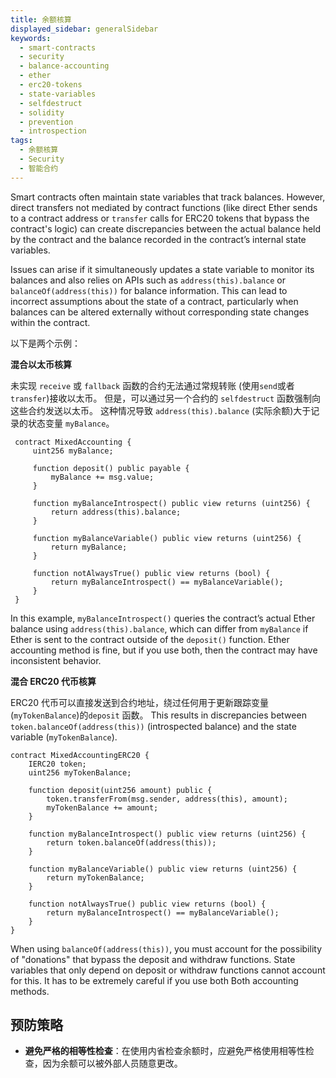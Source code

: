 ```yaml
---
title: 余额核算
displayed_sidebar: generalSidebar
keywords:
  - smart-contracts
  - security
  - balance-accounting
  - ether
  - erc20-tokens
  - state-variables
  - selfdestruct
  - solidity
  - prevention
  - introspection
tags:
  - 余额核算
  - Security
  - 智能合约
---
```


Smart contracts often maintain state variables that track balances. However, direct transfers not mediated by contract functions (like direct Ether sends to a contract address or `transfer` calls for ERC20 tokens that bypass the contract's logic) can create discrepancies between the actual balance held by the contract and the balance recorded in the contract’s internal state variables.

Issues can arise if it simultaneously updates a state variable to monitor its balances and also relies on APIs such as `address(this).balance` or `balanceOf(address(this))` for balance information. This can lead to incorrect assumptions about the state of a contract, particularly when balances can be altered externally without corresponding state changes within the contract.

以下是两个示例：

**混合以太币核算**

未实现 `receive` 或 `fallback` 函数的合约无法通过常规转账 (使用`send`或者`transfer`)接收以太币。 但是，可以通过另一个合约的 `selfdestruct` 函数强制向这些合约发送以太币。 这种情况导致 `address(this).balance` (实际余额)大于记录的状态变量 `myBalance`。

```solidity
 contract MixedAccounting {
     uint256 myBalance;

     function deposit() public payable {
         myBalance += msg.value;
     }

     function myBalanceIntrospect() public view returns (uint256) {
         return address(this).balance;
     }

     function myBalanceVariable() public view returns (uint256) {
         return myBalance;
     }

     function notAlwaysTrue() public view returns (bool) {
         return myBalanceIntrospect() == myBalanceVariable();
     }
 }
```

In this example, `myBalanceIntrospect()` queries the contract’s actual Ether balance using `address(this).balance`, which can differ from `myBalance` if Ether is sent to the contract outside of the `deposit()` function. Ether accounting method is fine, but if you use both, then the contract may have inconsistent behavior.

**混合 ERC20 代币核算**

ERC20 代币可以直接发送到合约地址，绕过任何用于更新跟踪变量 (`myTokenBalance`)的`deposit` 函数。 This results in discrepancies between `token.balanceOf(address(this))` (introspected balance) and the state variable (`myTokenBalance`).

```solidity
contract MixedAccountingERC20 {
    IERC20 token;
    uint256 myTokenBalance;

    function deposit(uint256 amount) public {
        token.transferFrom(msg.sender, address(this), amount);
        myTokenBalance += amount;
    }

    function myBalanceIntrospect() public view returns (uint256) {
        return token.balanceOf(address(this));
    }

    function myBalanceVariable() public view returns (uint256) {
        return myTokenBalance;
    }

    function notAlwaysTrue() public view returns (bool) {
        return myBalanceIntrospect() == myBalanceVariable();
    }
}
```

When using `balanceOf(address(this))`, you must account for the possibility of "donations" that bypass the deposit and withdraw functions. State variables that only depend on deposit or withdraw functions cannot account for this. It has to be extremely careful if you use both Both accounting methods.

## 预防策略

- **避免严格的相等性检查**：在使用内省检查余额时，应避免严格使用相等性检查，因为余额可以被外部人员随意更改。
